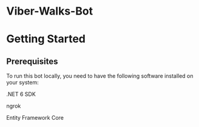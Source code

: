﻿# Viber-Walks-Bot

<h1>Getting Started</h1>
<h2>Prerequisites</h2>

To run this bot locally, you need to have the following software installed on your system:

.NET 6 SDK

ngrok

Entity Framework Core
